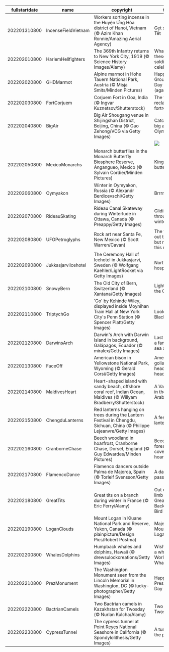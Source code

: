 |fullstartdate|name|copyright|title|image|
|--|--|--|--|--|
202201310800|IncenseFieldVietnam|Workers sorting incense in the Huyện Ứng Hòa district of Hanoi, Vietnam (© Azim Khan Ronnie/Amazing Aerial Agency)|Get set for Tết|![](/en-US/2022/02/202201310800IncenseFieldVietnam.jpg)|
202202010800|HarlemHellfighters|The 369th Infantry returns to New York City, 1919 (© Science History Images/Alamy)|What are these soldiers celebrating?|![](/en-US/2022/02/202202010800HarlemHellfighters.jpg)|
202202020800|GHDMarmot|Alpine marmot in Hohe Tauern National Park, Austria (© Misja Smits/Minden Pictures)|Happy Groundhog Day (again?)!|![](/en-US/2022/02/202202020800GHDMarmot.jpg)|
202202030800|FortCorjuem|Corjuem Fort in Goa, India (© Ingvar Kuznetsov/Shutterstock)|The forest reclaims a fortress|![](/en-US/2022/02/202202030800FortCorjuem.jpg)|
202202040800|BigAir|Big Air Shougang venue in Shijingshan District, Beijing, China (© Gao Zehong/VCG via Getty Images)|Catching big air in the Olympics|![](/en-US/2022/02/202202040800BigAir.jpg)|
||||![](/en-US/2022/02/.jpg)|
202202050800|MexicoMonarchs|Monarch butterflies in the Monarch Butterfly Biosphere Reserve, Angangueo, Mexico (© Sylvain Cordier/Minden Pictures)|King of the butterflies|![](/en-US/2022/02/202202050800MexicoMonarchs.jpg)|
202202060800|Oymyakon|Winter in Oymyakon, Russia (© Alexandr Berdicevschi/Getty Images)|Brrrrrrrr|![](/en-US/2022/02/202202060800Oymyakon.jpg)|
202202070800|RideauSkating|Rideau Canal Skateway during Winterlude in Ottawa, Canada (© Preappy/Getty Images)|Gliding through winter|![](/en-US/2022/02/202202070800RideauSkating.jpg)|
202202080800|UFOPetroglyphs|Rock art near Santa Fe, New Mexico (© Scott Warren/Cavan)|The truth is out there…but not on this rock|![](/en-US/2022/02/202202080800UFOPetroglyphs.jpg)|
202202090800|JukkasjarviIcehotel|The Ceremony Hall of Icehotel in Jukkasjarvi, Sweden (© Wolfgang Kaehler/LightRocket via Getty Images)|Northern hospitality|![](/en-US/2022/02/202202090800JukkasjarviIcehotel.jpg)|
202202100800|SnowyBern|The Old City of Bern, Switzerland (© Xantana/Getty Images)|Lights of the Old City|![](/en-US/2022/02/202202100800SnowyBern.jpg)|
202202110800|TriptychGo|'Go' by Kehinde Wiley, displayed inside Moynihan Train Hall at New York City's Penn Station (© Spencer Platt/Getty Images)|Look up to Black pride|![](/en-US/2022/02/202202110800TriptychGo.jpg)|
202202120800|DarwinsArch|Darwin's Arch with Darwin Island in background, Galápagos, Ecuador (© miralex/Getty Images)|Last days of a famous sea arch|![](/en-US/2022/02/202202120800DarwinsArch.jpg)|
202202130800|FaceOff|American bison in Yellowstone National Park, Wyoming (© Gerald Corsi/Getty Images)|American goliaths go head-to-head|![](/en-US/2022/02/202202130800FaceOff.jpg)|
202202140800|MaldivesHeart|Heart-shaped island with sandy beach, offshore coral reef, Indian Ocean, Maldives (© Willyam Bradberry/Shutterstock)|A Valentine in the Arabian Sea|![](/en-US/2022/02/202202140800MaldivesHeart.jpg)|
202202150800|ChengduLanterns|Red lanterns hanging on trees during the Lantern Festival in Chengdu, Sichuan, China (© Philippe Lejeanvre/Getty Images)|A festival of lanterns|![](/en-US/2022/02/202202150800ChengduLanterns.jpg)|
202202160800|CranborneChase|Beech woodland in hoarfrost, Cranborne Chase, Dorset, England (© Guy Edwardes/Minden Pictures)|Beech forest covered in hoarfrost|![](/en-US/2022/02/202202160800CranborneChase.jpg)|
202202170800|FlamencoDance|Flamenco dancers outside Palma de Majorca, Spain (© Torleif Svensson/Getty Images)|A dance of passion|![](/en-US/2022/02/202202170800FlamencoDance.jpg)|
202202180800|GreatTits|Great tits on a branch during winter in France (© Eric Ferry/Alamy)|Out on a limb for the Great Backyard Bird Count|![](/en-US/2022/02/202202180800GreatTits.jpg)|
202202190800|LoganClouds|Mount Logan in Kluane National Park and Reserve, Yukon, Canada (© plainpicture/Design Pics/Robert Postma)|Majestic Mount Logan|![](/en-US/2022/02/202202190800LoganClouds.jpg)|
202202200800|WhalesDolphins|Humpback whales and dolphins, Hawaii (© drewsulockcreations/Getty Images)|Wishing you a whale of a World Whale Day|![](/en-US/2022/02/202202200800WhalesDolphins.jpg)|
202202210800|PrezMonument|The Washington Monument seen from the Lincoln Memorial in Washington, DC (© lucky-photographer/Getty Images)|Happy Presidents Day|![](/en-US/2022/02/202202210800PrezMonument.jpg)|
202202220800|BactrianCamels|Two Bactrian camels in Kazakhstan for Twosday (© Nurlan Kulcha/Alamy)|Two for Twosday|![](/en-US/2022/02/202202220800BactrianCamels.jpg)|
202202230800|CypressTunnel|The cypress tunnel at Point Reyes National Seashore in California (© Spondylolithesis/Getty Images)|A tunnel to the past|![](/en-US/2022/02/202202230800CypressTunnel.jpg)|
